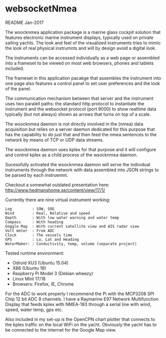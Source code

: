 # websocketNmea
README Jan-2017

The wsocknmea application package is a marine glass cockpit solution that features electronic marine instrument displays, typically used on private sailing yachts.
The look and feel of the visualized instruments tries to mimic the look of real physical instrumnts and will by design avoid a digital look.

The instruments can be accessed individually as a web page or assembled into a frameset to be viewed on most web browsers, phones and tablets included.

The frameset in this application pacakge that assembles the instrument into one page also features a control panel to set user preferences and the look of the panel.

The communication mechanism between that server and the instrument uses two paralell paths: the standard http protocol to instantiate the instrument and the websocket protocol (port 9000) to show realtime data typically (but not always) shown as arrows that turns on top of a scale.

The wsocknmea daemon is not directly involved in the (nmea) data acquisition but relies on a server daemon dedicated for this purpose that has the capability to do just that and then feed the nmea sentences to the network by means of TCP or UDP data streams.

The wsocknmea daemon uses kplex for that purpose and it will configure and control kplex as a child process of the wsocknmea daemon.

Sucessfully activated the wsocknmea daemon will serve the individual instruments through the network with data assembled into JSON strings to be parsed by each instruemnt.

Checkout a somewhat outdated presentation here: http://www.hedmanshome.se/content/view/17/1/

Currently there are nine virtual instrument working:

    Log         : SOW, SOG
    Wind        : Real, Relative and speed
    Depth       : With low water warning and water temp
    Compass     : With heading
    Goggle Map  : With current satellite view and AIS radar view
    Volt meter  : From ADC
    Clock       : The vessels time
    GPS         : Lo, Lat and Heading
    WaterMaker: : Conductivity, temp, volume (separate project)

Tested runtime environment:
- Odroid XU3 (Ubuntu 15.04)
- X86 (Ubuntu 16)
- Raspberry Pi Model 3 (Debian wheezy)
- Linux Mint 17/18
- Browsers: Firefox, IE, Chrome

For the ADC to work properly I recommend the Pi with the MCP3208 SPI Chip 12 bit ADC 8 channels.
I have a Raymarine E97 Network Multifunction Display that feeds kplex with NMEA-183 through a serial line with wind, speed, water temp, gps etc.

Also included in my set-up is the OpenCPN chart plotter that connects to the kplex traffic on the local WiFi on the yacht.
Obviously the yacht has to be connected to the internet for the Google Map view.


